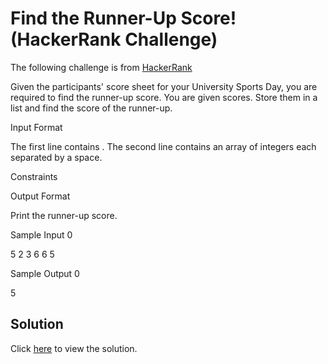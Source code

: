 # Find the Runner-Up Score! (HackerRank Challenge)

The following challenge is from [HackerRank](https://www.hackerrank.com/challenges/find-second-maximum-number-in-a-list/problem)

Given the participants' score sheet for your University Sports Day, you are required to find the runner-up score. You are given  scores. Store them in a list and find the score of the runner-up.

Input Format

The first line contains . The second line contains an array   of  integers each separated by a space.

Constraints

Output Format

Print the runner-up score.

Sample Input 0

5
2 3 6 6 5

Sample Output 0

5

## Solution

Click [here](solution.py) to view the solution.
